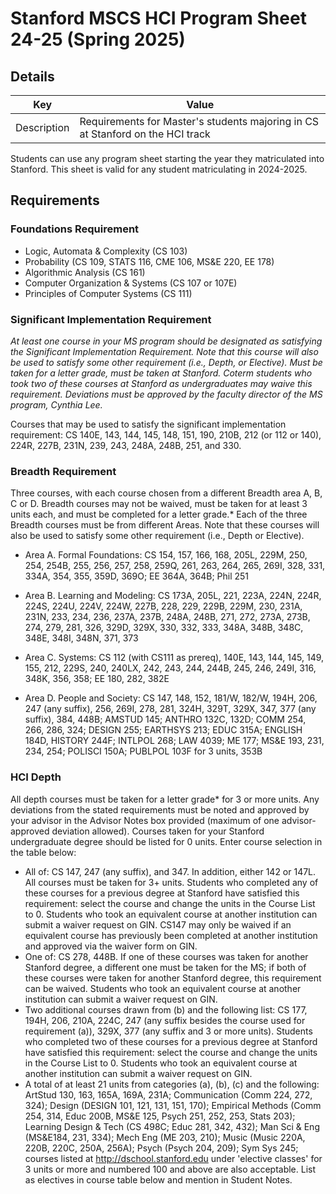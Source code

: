 # Stanford MSCS HCI Program Sheet 24-25 (Spring 2025)
## Details 
|  Key | Value|
| ------------- | ------------- |
| Description | Requirements for Master's students majoring in CS at Stanford on the HCI track |

Students can use any program sheet starting the year they matriculated into Stanford. This sheet is valid for any student matriculating in 2024-2025. 

## Requirements
### Foundations Requirement

- Logic, Automata & Complexity (CS 103)
- Probability (CS 109, STATS 116, CME 106, MS&E 220, EE 178)
- Algorithmic Analysis (CS 161)
- Computer Organization & Systems (CS 107 or 107E)
- Principles of Computer Systems (CS 111)
  
### Significant Implementation Requirement
*At least one course in your MS program should be designated as satisfying the Significant Implementation Requirement. Note that this course will also be used to satisfy some other requirement (i.e., Depth, or Elective). Must be taken for a letter grade, must be taken at Stanford. Coterm students who took two of these courses at Stanford as undergraduates may waive this requirement. Deviations must be approved by the faculty director of the MS program, Cynthia Lee.*

Courses that may be used to satisfy the significant implementation requirement: CS 140E, 143, 144, 145, 148, 151, 190, 210B, 212 (or 112 or 140), 224R, 227B, 231N, 239, 243, 248A, 248B, 251, and 330. 

### Breadth Requirement
Three courses, with each course chosen from a different Breadth area A, B, C or D. Breadth courses may not be waived, must be taken for at least 3 units each, and must be completed for a letter grade.* Each of the three Breadth courses must be from different Areas. Note that these courses will also be used to satisfy some other requirement (i.e., Depth or Elective). 

- Area A. Formal Foundations: CS 154, 157, 166, 168, 205L, 229M, 250, 254, 254B, 255, 256, 257, 258, 259Q, 261, 263, 264, 265, 269I, 328, 331, 334A, 354, 355, 359D, 369O; EE 364A, 364B; Phil 251

- Area B. Learning and Modeling: CS 173A, 205L, 221, 223A, 224N, 224R, 224S, 224U, 224V, 224W, 227B, 228, 229, 229B, 229M, 230, 231A, 231N, 233, 234, 236, 237A, 237B, 248A, 248B, 271, 272, 273A, 273B, 274, 279, 281, 326, 329D, 329X, 330, 332, 333, 348A, 348B, 348C, 348E, 348I, 348N, 371, 373

- Area C. Systems: CS 112 (with CS111 as prereq), 140E, 143, 144, 145, 149, 155, 212, 229S, 240, 240LX, 242, 243, 244, 244B, 245, 246, 249I, 316, 348K, 356, 358; EE 180, 282, 382E

- Area D. People and Society: CS 147, 148, 152, 181/W, 182/W, 194H, 206, 247 (any suffix), 256, 269I, 278, 281, 324H, 329T, 329X, 347, 377 (any suffix), 384, 448B; AMSTUD 145; ANTHRO 132C, 132D; COMM 254, 266, 286, 324; DESIGN 255; EARTHSYS 213; EDUC 315A; ENGLISH 184D, HISTORY 244F; INTLPOL 268; LAW 4039; ME 177; MS&E 193, 231, 234, 254; POLISCI 150A; PUBLPOL 103F for 3 units, 353B

### HCI Depth
All depth courses must be taken for a letter grade* for 3 or more units. Any deviations from the stated requirements must be noted and approved by your advisor in the Advisor Notes box provided (maximum of one advisor-approved deviation allowed). Courses taken for your Stanford undergraduate degree should be listed for 0 units. Enter course selection in the table below:

- All of: CS 147, 247 (any suffix), and 347. In addition, either 142 or 147L. All courses must be taken for 3+ units. Students who completed any of these courses  for a previous degree at Stanford have satisfied this requirement: select the course and change the units in the Course List to 0. Students who took an equivalent course at another institution can submit a waiver request on GIN. CS147 may only be waived if an equivalent course has previously been completed at another institution and approved via the waiver form on GIN.
- One of: CS 278, 448B. If one of these courses was taken for another Stanford degree, a different one must be taken for the MS; if both of these courses were taken for another Stanford degree, this requirement can be waived. Students who took an equivalent course at another institution can submit a waiver request on GIN.
- Two additional courses drawn from (b) and the following list: CS 177, 194H, 206, 210A, 224C, 247 (any suffix besides the course used for requirement (a)), 329X, 377 (any suffix and 3 or more units). Students who completed two of these courses for a previous degree at Stanford have satisfied this requirement: select the course and change the units in the Course List to 0. Students who took an equivalent course at another institution can submit a waiver request on GIN.
- A total of at least 21 units from categories (a), (b), (c) and the following: ArtStud 130, 163, 165A, 169A, 231A; Communication (Comm 224, 272, 324); Design (DESIGN 101, 121, 131, 151, 170); Empirical Methods (Comm 254, 314, Educ 200B, MS&E 125, Psych 251, 252, 253, Stats 203); Learning Design & Tech (CS 498C; Educ 281, 342, 432); Man Sci & Eng (MS&E184, 231, 334); Mech Eng (ME 203, 210); Music (Music 220A, 220B, 220C, 250A, 256A); Psych (Psych 204, 209); Sym Sys 245; courses listed at http://dschool.stanford.edu under 'elective classes' for 3 units or more and numbered 100 and above are also acceptable. List as electives in course table below and mention in Student Notes.
